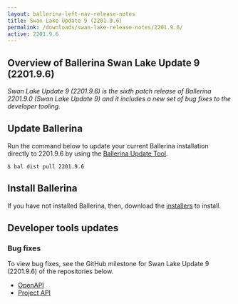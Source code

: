 ```yaml
---
layout: ballerina-left-nav-release-notes
title: Swan Lake Update 9 (2201.9.6) 
permalink: /downloads/swan-lake-release-notes/2201.9.6/
active: 2201.9.6
---
```


## Overview of Ballerina Swan Lake Update 9 (2201.9.6)

<em>Swan Lake Update 9 (2201.9.6) is the sixth patch release of Ballerina 2201.9.0 (Swan Lake Update 9) and it includes a new set of bug fixes to the developer tooling.</em>

## Update Ballerina

Run the command below to update your current Ballerina installation directly to 2201.9.6 by using the [Ballerina Update Tool](/learn/update-tool/).

```
$ bal dist pull 2201.9.6
```

## Install Ballerina

If you have not installed Ballerina, then, download the [installers](/downloads/#swanlake) to install.

## Developer tools updates

### Bug fixes

To view bug fixes, see the GitHub milestone for Swan Lake Update 9 (2201.9.6) of the repositories below.

- [OpenAPI](https://github.com/ballerina-platform/openapi-tools/pulls?q=is%3Apr+label%3AType%2FBug+is%3Aclosed+milestone%3A2201.9.6)
- [Project API](https://github.com/ballerina-platform/ballerina-lang/pulls?q=is%3Apr+is%3Aclosed+label%3AArea%2FProjectAPI+milestone%3A2201.9.6)
